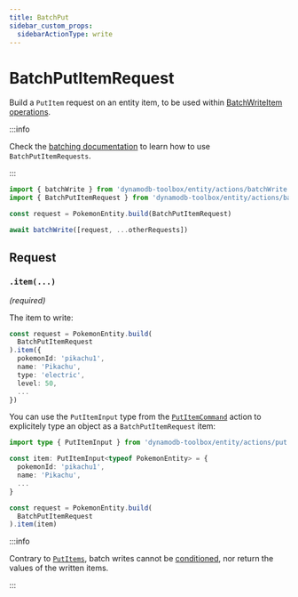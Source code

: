 ```yaml
---
title: BatchPut
sidebar_custom_props:
  sidebarActionType: write
---
```


# BatchPutItemRequest

Build a `PutItem` request on an entity item, to be used within [BatchWriteItem operations](https://docs.aws.amazon.com/amazondynamodb/latest/APIReference/API_BatchWriteItem.html).

:::info

Check the [batching documentation](../5-batching/index.md) to learn how to use `BatchPutItemRequests`.

:::

```ts
import { batchWrite } from 'dynamodb-toolbox/entity/actions/batchWrite'
import { BatchPutItemRequest } from 'dynamodb-toolbox/entity/actions/batchPut'

const request = PokemonEntity.build(BatchPutItemRequest)

await batchWrite([request, ...otherRequests])
```

## Request

### `.item(...)`

<p style={{ marginTop: '-15px' }}><i>(required)</i></p>

The item to write:

```ts
const request = PokemonEntity.build(
  BatchPutItemRequest
).item({
  pokemonId: 'pikachu1',
  name: 'Pikachu',
  type: 'electric',
  level: 50,
  ...
})
```

You can use the `PutItemInput` type from the [`PutItemCommand`](../2-put-item/index.md) action to explicitely type an object as a `BatchPutItemRequest` item:

```ts
import type { PutItemInput } from 'dynamodb-toolbox/entity/actions/put'

const item: PutItemInput<typeof PokemonEntity> = {
  pokemonId: 'pikachu1',
  name: 'Pikachu',
  ...
}

const request = PokemonEntity.build(
  BatchPutItemRequest
).item(item)
```

:::info

Contrary to [`PutItems`](../2-put-item/index.md), batch writes cannot be [conditioned](../17-parse-condition/index.md), nor return the values of the written items.

:::
